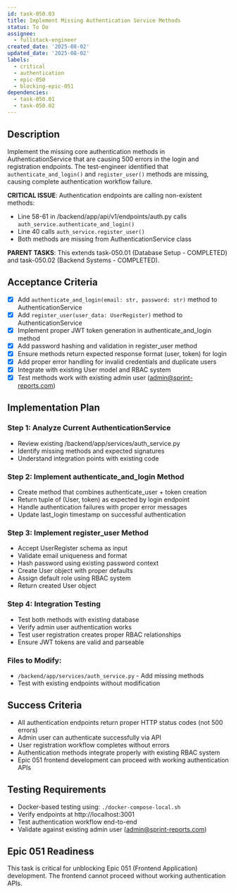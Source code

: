```yaml
---
id: task-050.03
title: Implement Missing Authentication Service Methods
status: To Do
assignee:
  - fullstack-engineer
created_date: '2025-08-02'
updated_date: '2025-08-02'
labels:
  - critical
  - authentication
  - epic-050
  - blocking-epic-051
dependencies:
  - task-050.01
  - task-050.02
---
```


## Description

Implement the missing core authentication methods in AuthenticationService that are causing 500 errors in the login and registration endpoints. The test-engineer identified that `authenticate_and_login()` and `register_user()` methods are missing, causing complete authentication workflow failure.

**CRITICAL ISSUE**: Authentication endpoints are calling non-existent methods:
- Line 58-61 in /backend/app/api/v1/endpoints/auth.py calls `auth_service.authenticate_and_login()` 
- Line 40 calls `auth_service.register_user()`
- Both methods are missing from AuthenticationService class

**PARENT TASKS**: This extends task-050.01 (Database Setup - COMPLETED) and task-050.02 (Backend Systems - COMPLETED).

## Acceptance Criteria

- [x] Add `authenticate_and_login(email: str, password: str)` method to AuthenticationService
- [x] Add `register_user(user_data: UserRegister)` method to AuthenticationService  
- [x] Implement proper JWT token generation in authenticate_and_login method
- [x] Add password hashing and validation in register_user method
- [x] Ensure methods return expected response format (user, token) for login
- [x] Add proper error handling for invalid credentials and duplicate users
- [x] Integrate with existing User model and RBAC system
- [x] Test methods work with existing admin user (admin@sprint-reports.com)

## Implementation Plan

### Step 1: Analyze Current AuthenticationService
- Review existing /backend/app/services/auth_service.py
- Identify missing methods and expected signatures
- Understand integration points with existing code

### Step 2: Implement authenticate_and_login Method
- Create method that combines authenticate_user + token creation
- Return tuple of (User, token) as expected by login endpoint
- Handle authentication failures with proper error messages
- Update last_login timestamp on successful authentication

### Step 3: Implement register_user Method
- Accept UserRegister schema as input
- Validate email uniqueness and format
- Hash password using existing password context
- Create User object with proper defaults
- Assign default role using RBAC system
- Return created User object

### Step 4: Integration Testing
- Test both methods with existing database
- Verify admin user authentication works
- Test user registration creates proper RBAC relationships
- Ensure JWT tokens are valid and parseable

### Files to Modify:
- `/backend/app/services/auth_service.py` - Add missing methods
- Test with existing endpoints without modification

## Success Criteria

- All authentication endpoints return proper HTTP status codes (not 500 errors)
- Admin user can authenticate successfully via API
- User registration workflow completes without errors
- Authentication methods integrate properly with existing RBAC system
- Epic 051 frontend development can proceed with working authentication APIs

## Testing Requirements

- Docker-based testing using: `./docker-compose-local.sh`
- Verify endpoints at http://localhost:3001
- Test authentication workflow end-to-end
- Validate against existing admin user (admin@sprint-reports.com)

## Epic 051 Readiness

This task is critical for unblocking Epic 051 (Frontend Application) development. The frontend cannot proceed without working authentication APIs.

